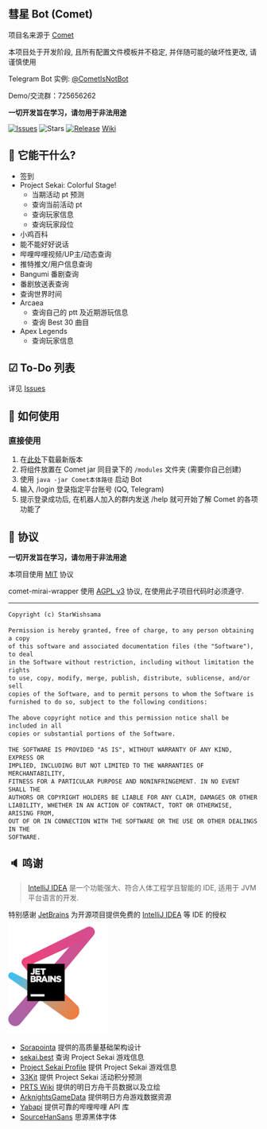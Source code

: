 ## 彗星 Bot (Comet)

项目名来源于 [Comet](https://music.163.com/#/song?id=22717199)

本项目处于开发阶段, 且所有配置文件模板并不稳定, 并伴随可能的破坏性更改, 请谨慎使用

Telegram Bot 实例: [@CometIsNotBot](https://t.me/CometIsNotBot)

Demo/交流群：725656262

**一切开发旨在学习，请勿用于非法用途**

[![Issues](https://img.shields.io/github/issues/StarWishsama/Comet-Bot.svg?style=popout)](https://github.com/StarWishsama/Comet-Bot/issues)
![Stars](https://img.shields.io/github/stars/starwishsama/Comet-Bot)
[![Release](https://img.shields.io/github/v/release/StarWishSama/Comet-Bot?include_prereleases)](https://github.com/StarWishsama/Comet-Bot/releases)
[Wiki](https://github.com/StarWishsama/Comet-Bot/wiki)

## 🎉 它能干什么?

- 签到
- Project Sekai: Colorful Stage!
  - 当期活动 pt 预测
  - 查询当前活动 pt
  - 查询玩家信息
  - 查询玩家段位
- 小鸡百科
- 能不能好好说话
- 哔哩哔哩视频/UP主/动态查询
- 推特推文/用户信息查询
- Bangumi 番剧查询
- 番剧放送表查询
- 查询世界时间
- Arcaea
  - 查询自己的 ptt 及近期游玩信息
  - 查询 Best 30 曲目
- Apex Legends
  -  查询玩家信息

## ☑ To-Do 列表

详见 [Issues](https://github.com/StarWishsama/Comet-Bot/issues)

## 💽 如何使用

### 直接使用
1. 在[此处](https://github.com/StarWishsama/Comet-Bot/releases)下载最新版本
2. 将组件放置在 Comet jar 同目录下的 `/modules` 文件夹 (需要你自己创建)
3. 使用 ```java -jar Comet本体路径``` 启动 Bot
4. 输入 /login 登录指定平台账号 (QQ, Telegram)
5. 提示登录成功后, 在机器人加入的群内发送 /help 就可开始了解 Comet 的各项功能了

## 📜 协议

**一切开发旨在学习，请勿用于非法用途**

本项目使用 [MIT](https://github.com/StarWishsama/Comet-Bot/blob/master/LICENSE) 协议

comet-mirai-wrapper 使用 [AGPL v3](https://github.com/StarWishsama/Comet-Bot/blob/dev/comet-mirai-wrapper/LICENSE) 协议, 在使用此子项目代码时必须遵守.

------

    Copyright (c) StarWishsama
    
    Permission is hereby granted, free of charge, to any person obtaining a copy
    of this software and associated documentation files (the "Software"), to deal
    in the Software without restriction, including without limitation the rights
    to use, copy, modify, merge, publish, distribute, sublicense, and/or sell
    copies of the Software, and to permit persons to whom the Software is
    furnished to do so, subject to the following conditions:

    The above copyright notice and this permission notice shall be included in all
    copies or substantial portions of the Software.

    THE SOFTWARE IS PROVIDED "AS IS", WITHOUT WARRANTY OF ANY KIND, EXPRESS OR
    IMPLIED, INCLUDING BUT NOT LIMITED TO THE WARRANTIES OF MERCHANTABILITY,
    FITNESS FOR A PARTICULAR PURPOSE AND NONINFRINGEMENT. IN NO EVENT SHALL THE
    AUTHORS OR COPYRIGHT HOLDERS BE LIABLE FOR ANY CLAIM, DAMAGES OR OTHER
    LIABILITY, WHETHER IN AN ACTION OF CONTRACT, TORT OR OTHERWISE, ARISING FROM,
    OUT OF OR IN CONNECTION WITH THE SOFTWARE OR THE USE OR OTHER DEALINGS IN THE
    SOFTWARE.

## 🔈 鸣谢

> [IntelliJ IDEA](https://zh.wikipedia.org/zh-hans/IntelliJ_IDEA) 是一个功能强大、符合人体工程学且智能的 IDE, 适用于 JVM 平台语言的开发.

特别感谢 [JetBrains](https://www.jetbrains.com/?from=comet-bot)
为开源项目提供免费的 [IntelliJ IDEA](https://www.jetbrains.com/idea/?from=comet-bot) 等 IDE 的授权  
[<img src=".github/jetbrains.png" width="200"/>](https://www.jetbrains.com/?from=comet-bot)

- [Sorapointa](https://github.com/Sorapointa/Sorapointa) 提供的高质量基础架构设计
- [sekai.best](https://sekai.best) 查询 Project Sekai 游戏信息
- [Project Sekai Profile](https://profile.pjsekai.moe) 提供 Project Sekai 游戏信息
- [33Kit](https://3-3.dev/) 提供 Project Sekai 活动积分预测
- [PRTS Wiki](http://prts.wiki/) 提供的明日方舟干员数据以及立绘
- [ArknightsGameData](https://github.com/Kengxxiao/ArknightsGameData) 提供明日方舟游戏数据资源
- [Yabapi](https://github.com/SDLMoe/Yabapi) 提供可靠的哔哩哔哩 API 库
- [SourceHanSans](https://github.com/adobe-fonts/source-han-sans/) 思源黑体字体
